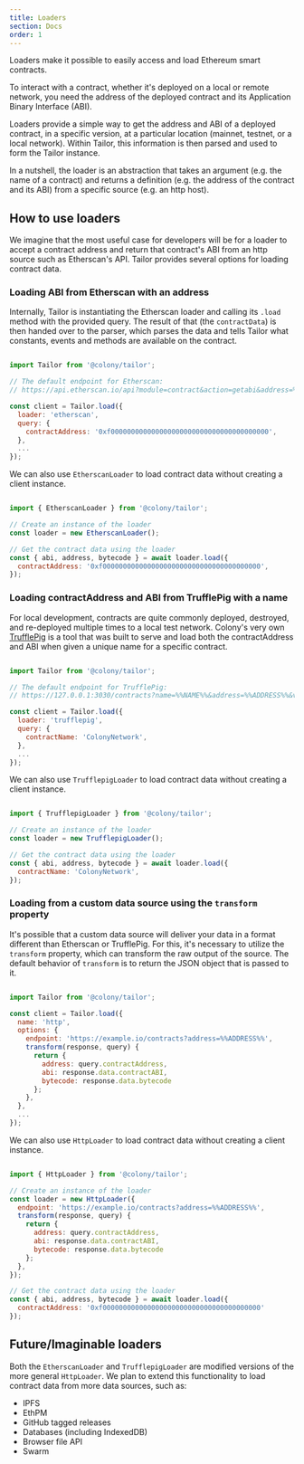 ```yaml
---
title: Loaders
section: Docs
order: 1
---
```


Loaders make it possible to easily access and load Ethereum smart contracts.

To interact with a contract, whether it's deployed on a local or remote network, you need the address of the deployed contract and its Application Binary Interface (ABI).

Loaders provide a simple way to get the address and ABI of a deployed contract, in a specific version, at a particular location (mainnet, testnet, or a local network). Within Tailor, this information is then parsed and used to form the Tailor instance.

In a nutshell, the loader is an abstraction that takes an argument (e.g. the name of a contract) and returns a definition (e.g. the address of the contract and its ABI) from a specific source (e.g. an http host).

## How to use loaders

We imagine that the most useful case for developers will be for a loader to accept a contract address and return that contract's ABI from an http source such as Etherscan's API. Tailor provides several options for loading contract data.

### Loading ABI from Etherscan with an address

Internally, Tailor is instantiating the Etherscan loader and calling its `.load` method with the provided query. The result of that (the `contractData`) is then handed over to the parser, which parses the data and tells Tailor what constants, events and methods are available on the contract.

```js

import Tailor from '@colony/tailor';

// The default endpoint for Etherscan:
// https://api.etherscan.io/api?module=contract&action=getabi&address=%%ADDRESS%%

const client = Tailor.load({
  loader: 'etherscan',
  query: {
    contractAddress: '0xf000000000000000000000000000000000000000',
  },
  ...
});

```

We can also use `EtherscanLoader` to load contract data without creating a client instance.

```js

import { EtherscanLoader } from '@colony/tailor';

// Create an instance of the loader
const loader = new EtherscanLoader();

// Get the contract data using the loader
const { abi, address, bytecode } = await loader.load({
  contractAddress: '0xf000000000000000000000000000000000000000',
});

```


### Loading contractAddress and ABI from TrufflePig with a name

For local development, contracts are quite commonly deployed, destroyed, and re-deployed multiple times to a local test network. Colony's very own [TrufflePig](https://github.com/JoinColony/trufflepig) is a tool that was built to serve and load both the contractAddress and ABI when given a unique name for a specific contract.

```js

import Tailor from '@colony/tailor';

// The default endpoint for TrufflePig:
// https://127.0.0.1:3030/contracts?name=%%NAME%%&address=%%ADDRESS%%&version=%%VERSION%%

const client = Tailor.load({
  loader: 'trufflepig',
  query: {
    contractName: 'ColonyNetwork',
  },
  ...
});

```

We can also use `TrufflepigLoader` to load contract data without creating a client instance.

```js

import { TrufflepigLoader } from '@colony/tailor';

// Create an instance of the loader
const loader = new TrufflepigLoader();

// Get the contract data using the loader
const { abi, address, bytecode } = await loader.load({
  contractName: 'ColonyNetwork',
});

```

### Loading from a custom data source using the `transform` property

It's possible that a custom data source will deliver your data in a format different than Etherscan or TrufflePig. For this, it's necessary to utilize the `transform` property, which can transform the raw output of the source. The default behavior of `transform` is to return the JSON object that is passed to it.

```js

import Tailor from '@colony/tailor';

const client = Tailor.load({
  name: 'http',
  options: {
    endpoint: 'https://example.io/contracts?address=%%ADDRESS%%',
    transform(response, query) {
      return {
        address: query.contractAddress,
        abi: response.data.contractABI,
        bytecode: response.data.bytecode
      };
    },
  },
  ...
});

```

We can also use `HttpLoader` to load contract data without creating a client instance.

```js

import { HttpLoader } from '@colony/tailor';

// Create an instance of the loader
const loader = new HttpLoader({
  endpoint: 'https://example.io/contracts?address=%%ADDRESS%%',
  transform(response, query) {
    return {
      address: query.contractAddress,
      abi: response.data.contractABI,
      bytecode: response.data.bytecode
    };
  },
});

// Get the contract data using the loader
const { abi, address, bytecode } = await loader.load({
  contractAddress: '0xf000000000000000000000000000000000000000'
});

```

## Future/Imaginable loaders

Both the `EtherscanLoader` and `TrufflepigLoader` are modified versions of the more general `HttpLoader`. We plan to extend this functionality to load contract data from more data sources, such as:

- IPFS
- EthPM
- GitHub tagged releases
- Databases (including IndexedDB)
- Browser file API
- Swarm
